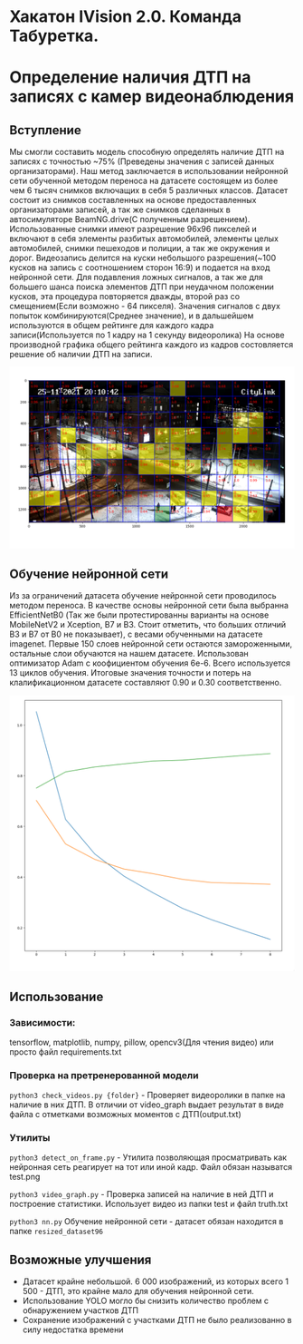 # Хакатон IVision 2.0. Команда Табуретка.
# Определение наличия ДТП на записях с камер видеонаблюдения

## Вступление
Мы смогли составить модель способную определять наличие ДТП на записях с точностью ~75%
(Преведены значения с записей данных организаторами).
Наш метод заключается в использовании нейронной сети обученной методом переноса на датасете состоящем из более чем 6 тысяч снимков
включащих в себя 5 различных классов. Датасет состоит из снимков составленных на основе предоставленных организаторами записей,
а так же снимков сделанных в автосимуляторе BeamNG.drive(С полученным разрешением).
Использованные снимки имеют разрешение 96x96 пикселей и включают в себя элементы разбитых автомобилей, элементы целых автомобилей,
снимки пешеходов и полиции, а так же окружения и дорог.
Видеозапись делится на куски небольшого разрешения(~100 кусков на запись с соотношением сторон 16:9) и подается на вход нейронной сети.
Для подавления ложных сигналов, а так же для большего шанса поиска элементов ДТП при неудачном положении кусков, 
эта процедура повторяется дважды, второй раз со смещением(Если возможно - 64 пикселя). Значения сигналов с двух попыток комбинируются(Среднее значение),
и в дальшейшем используются в общем рейтинге для каждого кадра записи(Используется по 1 кадру на 1 секунду видеоролика)
На основе производной графика общего рейтинга каждого из кадров состовляется решение об наличии ДТП на записи. 

![alt text](frame_example.png?raw=true)

## Обучение нейронной сети
Из за ограничений датасета обучение нейронной сети проводилось методом переноса. В качестве основы нейронной сети была выбранна EfficientNetB0
(Так же были протестированны варианты на основе MobileNetV2 и Xception, B7 и B3. Стоит отметить, что больших отличий B3 и B7 от B0 не показывает),
с весами обученными на датасете imagenet. Первые 150 слоев нейронной сети остаются замороженными, остальные слои обучаются на нашем датасете. Использован оптимизатор Adam с коофициентом обучения 6e-6.
Всего используется 13 циклов обучения. Итоговые значения точности и потерь на клалификационном датасете составляют 0.90 и 0.30 соответственно.

![alt text](training_performance.png?raw=true)

## Использование
### Зависимости:
tensorflow, matplotlib, numpy, pillow, opencv3(Для чтения видео)
или просто файл requirements.txt

### Проверка на претренерованной модели
`python3 check_videos.py {folder}` - Проверяет видеоролики в папке на наличие в них ДТП. В отличии от video_graph выдает результат в виде файла с отметками возможных моментов с ДТП(output.txt)

### Утилиты
`python3 detect_on_frame.py` - Утилита позволяющая просматривать как нейронная сеть реагирует на тот или иной кадр. Файл обязан называтся test.png

`python3 video_graph.py` - Проверка записей на наличие в ней ДТП и построение статистики. Использует видео из папки test и файл truth.txt

`python3 nn.py` Обучение нейронной сети - датасет обязан находится в папке `resized_dataset96`

## Возможные улучшения
- Датасет крайне небольшой. 6 000 изображений, из которых всего 1 500 - ДТП, это крайне мало для обучения нейронной сети.
- Использование YOLO могло бы снизить количество проблем с обнаружением участков ДТП
- Сохранение изображений с участками ДТП не было реализованно в силу недостатка времени
